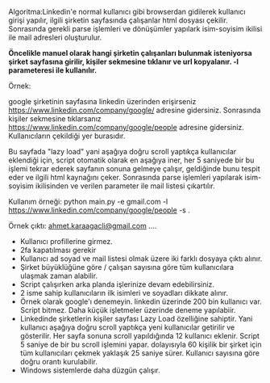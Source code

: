 Algoritma:Linkedin'e normal kullanıcı gibi browserdan gidilerek kullanıcı girişi yapılır, ilgili şirketin sayfasında çalışanlar html dosyası çekilir. 
Sonrasında gerekli parse işlemleri ve dönüşümler yapılark isim-soyisim ikilisi ile mail adresleri oluşturulur.

**Öncelikle manuel olarak hangi şirketin çalışanları bulunmak isteniyorsa şirket sayfasına girilir, kişiler sekmesine tıklanır ve url kopyalanır. -l parameteresi ile kullanılır.**

Örnek:

google şirketinin sayfasına linkedin üzerinden erişirseniz https://www.linkedin.com/company/google/ adresine gidersiniz. Sonrasında kişiler sekmesine tıklarsanız
https://www.linkedin.com/company/google/people adresine gidersiniz. Kullanıcıların çekildiği yer burasıdır.

Bu sayfada "lazy load" yani aşağıya doğru scroll yaptıkça  kullanıcılar eklendiği için, script otomatik olarak en aşağıya iner, her 5 saniyede bir bu işlemi tekrar ederek
sayfanın sonuna gelmeye çalışır, geldiğinde bunu tespit eder ve ilgili html kaynağını çeker. Sonrasında parse işlemleri yapılarak isim-soyisim ikilisinden ve verilen parameter ile
mail listesi çıkartılır.

Kullanım örneği:
python main.py -e gmail.com -l https://www.linkedin.com/company/google/people -s .

Örnek çıktı:
ahmet.karaagacli@gmail.com
....


- Kullanıcı profillerine girmez.
- 2fa kapatılması gerekir
- Kullanıcı ad soyad ve mail listesi olmak üzere iki farklı dosyaya çıktı alınır.
- Şirket büyüklüğüne göre / çalışan sayısına göre tüm kullanıcılara ulaşmak zaman alabilir.
- Script çalışırken arka planda işlerinize devam edebilirsiniz.
- 2 isme sahip kullanıcıların ilk isimleri ve soyadları dikkate alınır.
- Örnek olarak google'ı denemeyin. linkedin üzerinde 200 bin kullanıcı var. Script bitmez. Daha küçük işletmeler üzerinde deneme yapılabiir.
- Linkedinde şirketlerin kişiler sayfası Lazy Load özelliğine sahiptir. Yani kullanıcı aşağıya doğru scroll yaptıkça yeni kullanıcılar getirilir ve gösterilir. Her sayfa sonuna scroll yapıldığında 12 kullanıcı eklenir. Script 5 saniye de bir bu scroll işlemini yapar. dolayısıyla 60 kişilik bir şirket için tüm kullanıcıları çekmek yaklaşık 25 saniye sürer. Kullanıcı sayısına göre doğru orantı kurulabilir.
- Windows sistemlerde daha düzgün çalışır.
